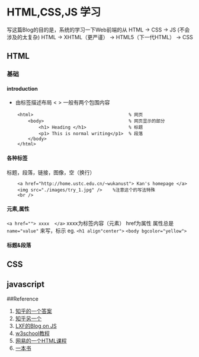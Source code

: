 # HTML,CSS,JS 学习
写这篇Blog的目的是，系统的学习一下Web前端的从 HTML -> CSS -> JS (不会涉及的太复杂)
HTML -> XHTML（更严谨） -> HTML5（下一代HTML） -> CSS

## HTML
### 基础
#### introduction
* 由标签描述布局  < > 一般有两个包围内容
```
	<html>                                    % 网页 
		<body>	                              % 网页显示的部分
			<h1> Heading </h1>                % 标题
			<p1> This is normal writing</p1>  % 段落
		</body>
	</html>
``` 

#### 各种标签
标题，段落，链接，图像，空（换行）
```
	<a href="http://home.ustc.edu.cn/~wukanust"> Kan's homepage </a>
	<img src="./images/try_1.jpg" />    %注意这个的写法特殊
	<br />
```

#### 元素,属性
`<a href=""> xxxx  </a>` xxxx为标签内容（元素） href为属性
属性总是 `name="value"` 来写，标示
eg. `<h1 align"center">` `<body bgcolor="yellow">`

#### 标题&段落

## CSS


## javascript

##Reference
1. [知乎的一个答案](https://www.zhihu.com/question/20003635)
2. [知乎另一个](https://www.zhihu.com/question/22646257)
3. [LXF的Blog on JS](http://www.liaoxuefeng.com/wiki/001434446689867b27157e896e74d51a89c25cc8b43bdb3000)
4. [w3school教程](http://www.w3school.com.cn)
5. [网易的一个HTML课程](http://study.163.com/course/courseMain.htm?courseId=171001)
6. [一本书](./docs/HTML.pdf)

